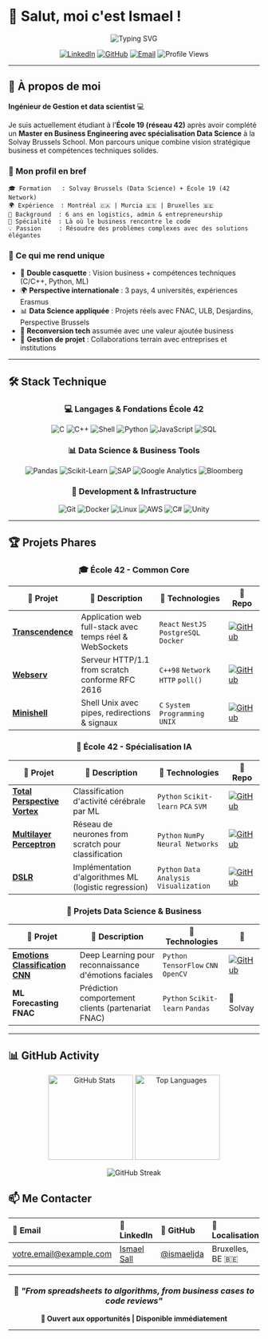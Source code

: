 # 👋 Salut, moi c'est Ismael !

<div align="center">

![Typing SVG](https://readme-typing-svg.herokuapp.com?font=Fira+Code&weight=600&size=28&pause=1000&color=00D9FF&center=true&vCenter=true&width=800&lines=Business+Engineer+%7C+Data+Science+Specialist;From+Economics+to+Code+%7C+École+19+(42);Building+bridges+between+business+%26+tech;Erasmus+%7C+Montréal+🇨🇦+%26+Murcia+🇪🇸)

[![LinkedIn](https://img.shields.io/badge/LinkedIn-Connectons--nous-0077B5?style=flat&logo=linkedin&logoColor=white)](https://www.linkedin.com/in/ismael-sall-8085a9243/)
[![GitHub](https://img.shields.io/badge/GitHub-ismaeljda-181717?style=flat&logo=github&logoColor=white)](https://github.com/ismaeljda)
[![Email](https://img.shields.io/badge/Email-Contact-D14836?style=flat&logo=gmail&logoColor=white)](mailto:votre.email@example.com)
![Profile Views](https://komarev.com/ghpvc/?username=ismaeljda&color=00D9FF&style=flat)

</div>

---

## 🚀 À propos de moi

**Ingénieur de Gestion et data scientist** 💻

Je suis actuellement étudiant à l'**École 19 (réseau 42)** après avoir complété un **Master en Business Engineering avec spécialisation Data Science** à la Solvay Brussels School. Mon parcours unique combine vision stratégique business et compétences techniques solides.

### 🎯 Mon profil en bref

```
🎓 Formation   : Solvay Brussels (Data Science) + École 19 (42 Network)
🌍 Expérience  : Montréal 🇨🇦 | Murcia 🇪🇸 | Bruxelles 🇧🇪
💼 Background  : 6 ans en logistics, admin & entrepreneurship
🔬 Spécialité  : Là où le business rencontre le code
💡 Passion     : Résoudre des problèmes complexes avec des solutions élégantes
```

### 💪 Ce qui me rend unique

- 🎯 **Double casquette** : Vision business + compétences techniques (C/C++, Python, ML)
- 🌍 **Perspective internationale** : 3 pays, 4 universités, expériences Erasmus
- 📊 **Data Science appliquée** : Projets réels avec FNAC, ULB, Desjardins, Perspective Brussels
- 🔄 **Reconversion tech** assumée avec une valeur ajoutée business
- 🤝 **Gestion de projet** : Collaborations terrain avec entreprises et institutions

---

## 🛠️ Stack Technique

<div align="center">

### 💻 Langages & Fondations École 42

![C](https://img.shields.io/badge/C-00599C?style=for-the-badge&logo=c&logoColor=white)
![C++](https://img.shields.io/badge/C++-00599C?style=for-the-badge&logo=cplusplus&logoColor=white)
![Shell](https://img.shields.io/badge/Shell-4EAA25?style=for-the-badge&logo=gnubash&logoColor=white)
![Python](https://img.shields.io/badge/Python-3776AB?style=for-the-badge&logo=python&logoColor=white)
![JavaScript](https://img.shields.io/badge/JavaScript-F7DF1E?style=for-the-badge&logo=javascript&logoColor=black)
![SQL](https://img.shields.io/badge/SQL-4479A1?style=for-the-badge&logo=postgresql&logoColor=white)

### 📊 Data Science & Business Tools

![Pandas](https://img.shields.io/badge/Pandas-150458?style=for-the-badge&logo=pandas&logoColor=white)
![Scikit-Learn](https://img.shields.io/badge/Scikit--Learn-F7931E?style=for-the-badge&logo=scikitlearn&logoColor=white)
![SAP](https://img.shields.io/badge/SAP-0FAAFF?style=for-the-badge&logo=sap&logoColor=white)
![Google Analytics](https://img.shields.io/badge/Google%20Analytics-E37400?style=for-the-badge&logo=googleanalytics&logoColor=white)
![Bloomberg](https://img.shields.io/badge/Bloomberg-000000?style=for-the-badge&logo=bloomberg&logoColor=white)

### 🔧 Development & Infrastructure

![Git](https://img.shields.io/badge/Git-F05032?style=for-the-badge&logo=git&logoColor=white)
![Docker](https://img.shields.io/badge/Docker-2496ED?style=for-the-badge&logo=docker&logoColor=white)
![Linux](https://img.shields.io/badge/Linux-FCC624?style=for-the-badge&logo=linux&logoColor=black)
![AWS](https://img.shields.io/badge/AWS-232F3E?style=for-the-badge&logo=amazonaws&logoColor=white)
![C#](https://img.shields.io/badge/C%23-239120?style=for-the-badge&logo=csharp&logoColor=white)
![Unity](https://img.shields.io/badge/Unity-000000?style=for-the-badge&logo=unity&logoColor=white)

</div>

---

## 🏆 Projets Phares

<div align="center">

### 🎓 École 42 - Common Core

| 🚀 Projet | 📝 Description | 🔧 Technologies | 🔗 Repo |
|-----------|---------------|------------------|---------|
| **[Transcendence](https://github.com/ismaeljda/transcendence)** | Application web full-stack avec temps réel & WebSockets | `React` `NestJS` `PostgreSQL` `Docker` | [![GitHub](https://img.shields.io/badge/Voir-181717?style=flat&logo=github)](https://github.com/Zoroki110/ft_transcendence) |
| **[Webserv](https://github.com/ismaeljda/webserv)** | Serveur HTTP/1.1 from scratch conforme RFC 2616 | `C++98` `Network` `HTTP` `poll()` | [![GitHub](https://img.shields.io/badge/Voir-181717?style=flat&logo=github)](https://github.com/ismaeljda/WebServ) |
| **[Minishell](https://github.com/ismaeljda/minishell)** | Shell Unix avec pipes, redirections & signaux | `C` `System Programming` `UNIX` | [![GitHub](https://img.shields.io/badge/Voir-181717?style=flat&logo=github)](https://github.com/ismaeljda/minishell) |

### 🤖 École 42 - Spécialisation IA

| 🚀 Projet | 📝 Description | 🔧 Technologies | 🔗 Repo |
|-----------|---------------|------------------|---------|
| **[Total Perspective Vortex](https://github.com/ismaeljda/total-perspective-vortex)** | Classification d'activité cérébrale par ML | `Python` `Scikit-learn` `PCA` `SVM` | [![GitHub](https://img.shields.io/badge/Voir-181717?style=flat&logo=github)](https://github.com/ismaeljda/total_perspective_vortex) |
| **[Multilayer Perceptron](https://github.com/ismaeljda/multilayer-perceptron)** | Réseau de neurones from scratch pour classification | `Python` `NumPy` `Neural Networks` | [![GitHub](https://img.shields.io/badge/Voir-181717?style=flat&logo=github)](https://github.com/ismaeljda/Multi_layer_perceptron) |
| **[DSLR](https://github.com/ismaeljda/dslr)** | Implémentation d'algorithmes ML (logistic regression) | `Python` `Data Analysis` `Visualization` | [![GitHub](https://img.shields.io/badge/Voir-181717?style=flat&logo=github)](https://github.com/ismaeljda/DSLR) |

### 🎯 Projets Data Science & Business

| 🚀 Projet | 📝 Description | 🔧 Technologies | 🔗 |
|-----------|---------------|------------------|-----|
| **[Emotions Classification CNN](https://github.com/ismaeljda/emotions-classification)** | Deep Learning pour reconnaissance d'émotions faciales | `Python` `TensorFlow` `CNN` `OpenCV` | [![GitHub](https://img.shields.io/badge/Voir-181717?style=flat&logo=github)](https://github.com/ismaeljda/emotions_detections) |
| **ML Forecasting FNAC** | Prédiction comportement clients (partenariat FNAC) | `Python` `Scikit-learn` `Pandas` | 🏢 Solvay |

</div>

---

## 📊 GitHub Activity

<div align="center">

<img src="https://github-readme-stats.vercel.app/api?username=ismaeljda&show_icons=true&theme=radical&hide_border=true&bg_color=0D1117&title_color=00D9FF&icon_color=00D9FF&text_color=FFFFFF" alt="GitHub Stats" height="170"/>
<img src="https://github-readme-stats.vercel.app/api/top-langs/?username=ismaeljda&layout=compact&theme=radical&hide_border=true&bg_color=0D1117&title_color=00D9FF&text_color=FFFFFF" alt="Top Languages" height="170"/>

![GitHub Streak](https://streak-stats.demolab.com/?user=ismaeljda&theme=radical&hide_border=true&background=0D1117&stroke=00D9FF&ring=00D9FF&fire=FF6B6B&currStreakLabel=00D9FF)

</div>

## 📫 Me Contacter

<div align="center">

| 📧 Email | 💼 LinkedIn | 🐙 GitHub | 📍 Localisation |
|:---------|:-----------|:----------|:----------------|
| [votre.email@example.com](mailto:votre.email@example.com) | [Ismael Sall](https://www.linkedin.com/in/ismael-sall-8085a9243/) | [@ismaeljda](https://github.com/ismaeljda) | Bruxelles, BE 🇧🇪 |

---

### 💬 *"From spreadsheets to algorithms, from business cases to code reviews"*

**🎯 Ouvert aux opportunités | Disponible immédiatement**

---
